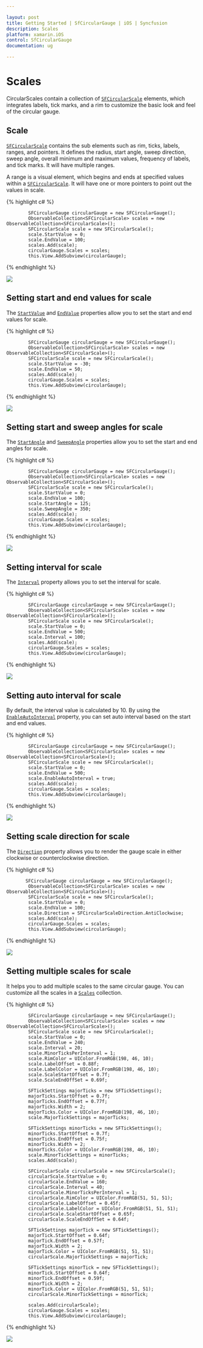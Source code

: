 ```yaml
---

layout: post
title: Getting Started | SfCircularGauge | iOS | Syncfusion
description: Scales
platform: xamarin.iOS
control: SfCircularGauge
documentation: ug

---
```


# Scales

CircularScales contain a collection of [`SFCircularScale`](https://help.syncfusion.com/cr/xamarin-ios/Syncfusion.SfGauge.iOS.SFCircularScale.html) elements, which integrates labels, tick marks, and a rim to customize the basic look and feel of the circular gauge.

## Scale

[`SFCircularScale`](https://help.syncfusion.com/cr/xamarin-ios/Syncfusion.SfGauge.iOS.SFCircularScale.html) contains the sub elements such as rim, ticks, labels, ranges, and pointers. It defines the radius, start angle, sweep direction, sweep angle, overall minimum and maximum values, frequency of labels, and tick marks. It will have multiple ranges.

A range is a visual element, which begins and ends at specified values within a [`SFCircularScale`](https://help.syncfusion.com/cr/xamarin-ios/Syncfusion.SfGauge.iOS.SFCircularScale.html). It will have one or more pointers to point out the values in scale.

{% highlight c# %}

            SFCircularGauge circularGauge = new SFCircularGauge();
            ObservableCollection<SFCircularScale> scales = new ObservableCollection<SFCircularScale>();
            SFCircularScale scale = new SFCircularScale();
            scale.StartValue = 0;
            scale.EndValue = 100;
            scales.Add(scale);
            circularGauge.Scales = scales;
            this.View.AddSubview(circularGauge);

{% endhighlight %}

![](scales_images/scale.png)

## Setting start and end values for scale

The [`StartValue`](https://help.syncfusion.com/cr/xamarin-ios/Syncfusion.SfGauge.iOS.SFCircularScale.html#Syncfusion_SfGauge_iOS_SFCircularScale_StartValue) and [`EndValue`](https://help.syncfusion.com/cr/xamarin-ios/Syncfusion.SfGauge.iOS.SFCircularScale.html#Syncfusion_SfGauge_iOS_SFCircularScale_EndValue) properties allow  you to set the start and end values for scale.

{% highlight c# %}

            SFCircularGauge circularGauge = new SFCircularGauge();
            ObservableCollection<SFCircularScale> scales = new ObservableCollection<SFCircularScale>();
            SFCircularScale scale = new SFCircularScale();
            scale.StartValue = -30;
            scale.EndValue = 50;
            scales.Add(scale);
            circularGauge.Scales = scales;
            this.View.AddSubview(circularGauge);

{% endhighlight %}

![](scales_images/start-end-value.png)

## Setting start and sweep angles for scale

The [`StartAngle`](https://help.syncfusion.com/cr/xamarin-ios/Syncfusion.SfGauge.iOS.SFCircularScale.html#Syncfusion_SfGauge_iOS_SFCircularScale_StartAngle) and [`SweepAngle`](https://help.syncfusion.com/cr/xamarin-ios/Syncfusion.SfGauge.iOS.SFCircularScale.html#Syncfusion_SfGauge_iOS_SFCircularScale_SweepAngle) properties allow you to set the start and end angles for scale.

{% highlight c# %}

            SFCircularGauge circularGauge = new SFCircularGauge();
            ObservableCollection<SFCircularScale> scales = new ObservableCollection<SFCircularScale>();
            SFCircularScale scale = new SFCircularScale();
            scale.StartValue = 0;
            scale.EndValue = 100;
            scale.StartAngle = 125;
            scale.SweepAngle = 350;
            scales.Add(scale);
            circularGauge.Scales = scales;
            this.View.AddSubview(circularGauge);

{% endhighlight %}

![](scales_images/start-end-angle.png)

## Setting interval for scale

The [`Interval`](https://help.syncfusion.com/cr/xamarin-ios/Syncfusion.SfGauge.iOS.SFCircularScale.html#Syncfusion_SfGauge_iOS_SFCircularScale_Interval) property allows you to set the interval for scale.

{% highlight c# %}

            SFCircularGauge circularGauge = new SFCircularGauge();
            ObservableCollection<SFCircularScale> scales = new ObservableCollection<SFCircularScale>();
            SFCircularScale scale = new SFCircularScale();
            scale.StartValue = 0;
            scale.EndValue = 500;
            scale.Interval = 100;
            scales.Add(scale);
            circularGauge.Scales = scales;
            this.View.AddSubview(circularGauge);

{% endhighlight %}

![](scales_images/interval.png)

## Setting auto interval for scale

By default, the interval value is calculated by 10. By using the [`EnableAutoInterval`](https://help.syncfusion.com/cr/xamarin-ios/Syncfusion.SfGauge.iOS.SFCircularScale.html#Syncfusion_SfGauge_iOS_SFCircularScale_EnableAutoInterval) property, you can set auto interval based on the start and end values.

{% highlight c# %}

            SFCircularGauge circularGauge = new SFCircularGauge();
            ObservableCollection<SFCircularScale> scales = new ObservableCollection<SFCircularScale>();
            SFCircularScale scale = new SFCircularScale();
            scale.StartValue = 0;
            scale.EndValue = 500;
            scale.EnableAutoInterval = true;
            scales.Add(scale);
            circularGauge.Scales = scales;
            this.View.AddSubview(circularGauge);

{% endhighlight %}

![](scales_images/auto-interval.png)

## Setting scale direction for scale

The [`Direction`](https://help.syncfusion.com/cr/xamarin-ios/Syncfusion.SfGauge.iOS.SFCircularScale.html#Syncfusion_SfGauge_iOS_SFCircularScale_Direction) property allows you to render the gauge scale in either clockwise or counterclockwise direction.

{% highlight c# %}

           SFCircularGauge circularGauge = new SFCircularGauge();
            ObservableCollection<SFCircularScale> scales = new ObservableCollection<SFCircularScale>();
            SFCircularScale scale = new SFCircularScale();
            scale.StartValue = 0;
            scale.EndValue = 100;
            scale.Direction = SFCircularScaleDirection.AntiClockwise;
            scales.Add(scale);
            circularGauge.Scales = scales;
            this.View.AddSubview(circularGauge);

{% endhighlight %}

![](scales_images/scale-direction.png)

## Setting multiple scales for scale

It helps you to add multiple scales to the same circular gauge. You can customize all the scales in a [`Scales`](https://help.syncfusion.com/cr/xamarin-ios/Syncfusion.SfGauge.iOS.SFCircularGauge.html#Syncfusion_SfGauge_iOS_SFCircularGauge_Scales) collection.

{% highlight c# %}

            SFCircularGauge circularGauge = new SFCircularGauge();
            ObservableCollection<SFCircularScale> scales = new ObservableCollection<SFCircularScale>();
            SFCircularScale scale = new SFCircularScale();
            scale.StartValue = 0;
            scale.EndValue = 240;
            scale.Interval = 20;
            scale.MinorTicksPerInterval = 1;
            scale.RimColor = UIColor.FromRGB(198, 46, 10);
            scale.LabelOffset = 0.88f;
            scale.LabelColor = UIColor.FromRGB(198, 46, 10);
            scale.ScaleStartOffset = 0.7f;
            scale.ScaleEndOffSet = 0.69f;

            SFTickSettings majorTicks = new SFTickSettings();
            majorTicks.StartOffset = 0.7f;
            majorTicks.EndOffset = 0.77f;
            majorTicks.Width = 2;
            majorTicks.Color = UIColor.FromRGB(198, 46, 10);
            scale.MajorTickSettings = majorTicks;

            SFTickSettings minorTicks = new SFTickSettings();
            minorTicks.StartOffset = 0.7f;
            minorTicks.EndOffset = 0.75f;
            minorTicks.Width = 2;
            minorTicks.Color = UIColor.FromRGB(198, 46, 10);
            scale.MinorTickSettings = minorTicks;
            scales.Add(scale);

            SFCircularScale circularScale = new SFCircularScale();
            circularScale.StartValue = 0;
            circularScale.EndValue = 160;
            circularScale.Interval = 40;
            circularScale.MinorTicksPerInterval = 1;
            circularScale.RimColor = UIColor.FromRGB(51, 51, 51);
            circularScale.LabelOffset = 0.45f;
            circularScale.LabelColor = UIColor.FromRGB(51, 51, 51);
            circularScale.ScaleStartOffset = 0.65f;
            circularScale.ScaleEndOffSet = 0.64f;

            SFTickSettings majorTick = new SFTickSettings();
            majorTick.StartOffset = 0.64f;
            majorTick.EndOffset = 0.57f;
            majorTick.Width = 2;
            majorTick.Color = UIColor.FromRGB(51, 51, 51);
            circularScale.MajorTickSettings = majorTick;

            SFTickSettings minorTick = new SFTickSettings();
            minorTick.StartOffset = 0.64f;
            minorTick.EndOffset = 0.59f;
            minorTick.Width = 2;
            minorTick.Color = UIColor.FromRGB(51, 51, 51);
            circularScale.MinorTickSettings = minorTick;

            scales.Add(circularScale);
            circularGauge.Scales = scales;
            this.View.AddSubview(circularGauge);

	
{% endhighlight %}

![](scales_images/multiple-scale.png)
